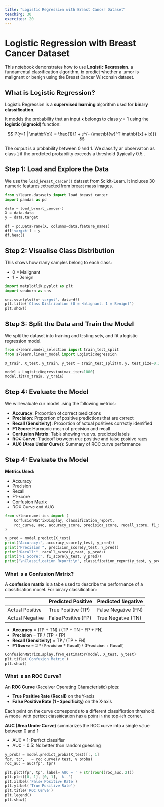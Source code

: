 ```yaml
---
title: "Logistic Regression with Breast Cancer Dataset"
teaching: 30
exercises: 20
---
```


# Logistic Regression with Breast Cancer Dataset

This notebook demonstrates how to use **Logistic Regression**, a fundamental classification algorithm, to predict whether a tumor is malignant or benign using the Breast Cancer Wisconsin dataset.

## What is Logistic Regression?

Logistic Regression is a **supervised learning** algorithm used for **binary classification**.

It models the probability that an input $\mathbf{x}$ belongs to class $y=1$ using the **logistic (sigmoid)** function:

$$
P(y=1 | \mathbf{x}) = \frac{1}{1 + e^{- (\mathbf{w}^T \mathbf{x} + b)}}
$$

The output is a probability between 0 and 1. We classify an observation as class `1` if the predicted probability exceeds a threshold (typically 0.5).

## Step 1: Load and Explore the Data

We use the `load_breast_cancer()` dataset from Scikit-Learn. It includes 30 numeric features extracted from breast mass images.

```python
from sklearn.datasets import load_breast_cancer
import pandas as pd

data = load_breast_cancer()
X = data.data
y = data.target

df = pd.DataFrame(X, columns=data.feature_names)
df['target'] = y
df.head()
```

## Step 2: Visualise Class Distribution

This shows how many samples belong to each class:
- 0 = Malignant
- 1 = Benign

```python
import matplotlib.pyplot as plt
import seaborn as sns

sns.countplot(x='target', data=df)
plt.title('Class Distribution (0 = Malignant, 1 = Benign)')
plt.show()
```

## Step 3: Split the Data and Train the Model

We split the dataset into training and testing sets, and fit a logistic regression model.

```python
from sklearn.model_selection import train_test_split
from sklearn.linear_model import LogisticRegression

X_train, X_test, y_train, y_test = train_test_split(X, y, test_size=0.3, random_state=42)

model = LogisticRegression(max_iter=1000)
model.fit(X_train, y_train)
```

## Step 4: Evaluate the Model

We will evaluate our model using the following metrics:

- **Accuracy**: Proportion of correct predictions
- **Precision**: Proportion of positive predictions that are correct
- **Recall (Sensitivity)**: Proportion of actual positives correctly identified
- **F1 Score**: Harmonic mean of precision and recall
- **Confusion Matrix**: Table showing true vs. predicted labels
- **ROC Curve**: Tradeoff between true positive and false positive rates
- **AUC (Area Under Curve)**: Summary of ROC curve performance

## Step 4: Evaluate the Model

**Metrics Used:**
- Accuracy
- Precision
- Recall
- F1-score
- Confusion Matrix
- ROC Curve and AUC

```python
from sklearn.metrics import (
    ConfusionMatrixDisplay, classification_report,
    roc_curve, auc, accuracy_score, precision_score, recall_score, f1_score
)

y_pred = model.predict(X_test)
print("Accuracy:", accuracy_score(y_test, y_pred))
print("Precision:", precision_score(y_test, y_pred))
print("Recall:", recall_score(y_test, y_pred))
print("F1 Score:", f1_score(y_test, y_pred))
print("\nClassification Report:\n", classification_report(y_test, y_pred))
```

### What is a Confusion Matrix?

A **confusion matrix** is a table used to describe the performance of a classification model. For binary classification:

|                 | Predicted Positive | Predicted Negative |
|-----------------|--------------------|--------------------|
| Actual Positive | True Positive (TP) | False Negative (FN)|
| Actual Negative | False Positive (FP)| True Negative (TN) |

- **Accuracy** = (TP + TN) / (TP + TN + FP + FN)  
- **Precision** = TP / (TP + FP)  
- **Recall (Sensitivity)** = TP / (TP + FN)  
- **F1 Score** = 2 * (Precision * Recall) / (Precision + Recall)

```python
ConfusionMatrixDisplay.from_estimator(model, X_test, y_test)
plt.title('Confusion Matrix')
plt.show()
```

### What is an ROC Curve?

An **ROC Curve** (Receiver Operating Characteristic) plots:

- **True Positive Rate (Recall)** on the Y-axis
- **False Positive Rate (1 - Specificity)** on the X-axis

Each point on the curve corresponds to a different classification threshold. A model with perfect classification has a point in the top-left corner.

**AUC (Area Under Curve)** summarizes the ROC curve into a single value between 0 and 1:
- AUC = 1: Perfect classifier
- AUC = 0.5: No better than random guessing

```python
y_proba = model.predict_proba(X_test)[:, 1]
fpr, tpr, _ = roc_curve(y_test, y_proba)
roc_auc = auc(fpr, tpr)

plt.plot(fpr, tpr, label='AUC = ' + str(round(roc_auc, 2)))
plt.plot([0, 1], [0, 1], 'k--')
plt.xlabel('False Positive Rate')
plt.ylabel('True Positive Rate')
plt.title('ROC Curve')
plt.legend()
plt.show()
```

